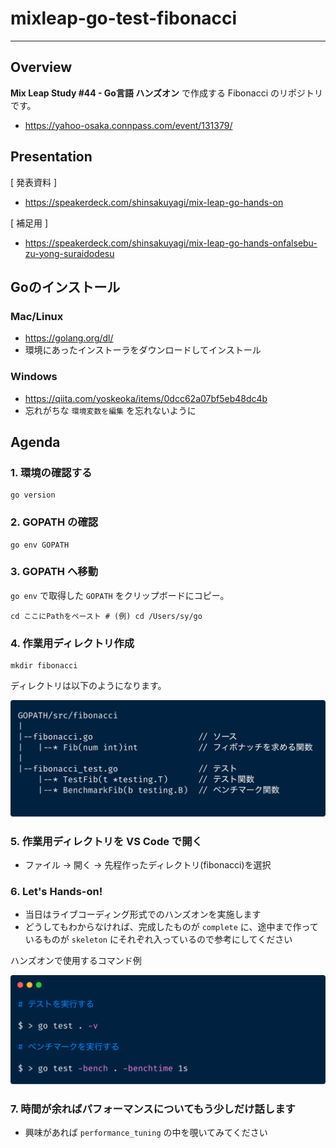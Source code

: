 # mixleap-go-test-fibonacci

---

## Overview

**Mix Leap Study #44 - Go言語 ハンズオン** で作成する Fibonacci のリポジトリです。

* https://yahoo-osaka.connpass.com/event/131379/

## Presentation

[ 発表資料 ]
* https://speakerdeck.com/shinsakuyagi/mix-leap-go-hands-on

[ 補足用 ]
* https://speakerdeck.com/shinsakuyagi/mix-leap-go-hands-onfalsebu-zu-yong-suraidodesu

## Goのインストール

### Mac/Linux

* https://golang.org/dl/
* 環境にあったインストーラをダウンロードしてインストール

### Windows

* https://qiita.com/yoskeoka/items/0dcc62a07bf5eb48dc4b
* 忘れがちな `環境変数を編集` を忘れないように

## Agenda

### 1. 環境の確認する

```
go version
```

### 2. GOPATH の確認

```
go env GOPATH
```

### 3. GOPATH へ移動

`go env` で取得した `GOPATH` をクリップボードにコピー。

```
cd ここにPathをペースト # (例) cd /Users/sy/go
```

### 4. 作業用ディレクトリ作成

```
mkdir fibonacci
```

ディレクトリは以下のようになります。

![ディレクトリ構成](./img/ディレクトリ構成図.png "ディレクトリ構成図.png")

### 5. 作業用ディレクトリを VS Code で開く

* ファイル -> 開く -> 先程作ったディレクトリ(fibonacci)を選択

### 6. Let's Hands-on!

* 当日はライブコーディング形式でのハンズオンを実施します
* どうしてもわからなければ、完成したものが `complete` に、途中まで作っているものが `skeleton` にそれぞれ入っているので参考にしてください

ハンズオンで使用するコマンド例

![コマンド](./img/コマンド.png "コマンド.png")

### 7. 時間が余ればパフォーマンスについてもう少しだけ話します

* 興味があれば `performance_tuning` の中を覗いてみてください
